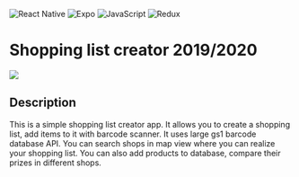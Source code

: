 ![React Native](https://img.shields.io/badge/react_native-%2320232a.svg?style=for-the-badge&logo=react&logoColor=%2361DAFB) ![Expo](https://img.shields.io/badge/expo-1C1E24?style=for-the-badge&logo=expo&logoColor=#D04A37) ![JavaScript](https://img.shields.io/badge/javascript-%23323330.svg?style=for-the-badge&logo=javascript&logoColor=%23F7DF1E) ![Redux](https://img.shields.io/badge/redux-%23593d88.svg?style=for-the-badge&logo=redux&logoColor=white)

# Shopping list creator 2019/2020

![](https://d1wp6m56sqw74a.cloudfront.net/~assets/10fb22f28be0941b838dd808a5bd878d)

## Description

This is a simple shopping list creator app. It allows you to create a shopping list, add items to it with barcode scanner. It uses large gs1 barcode database API. You can search shops in map view where you can realize your shopping list. You can also add products to database, compare their prizes in different shops.
